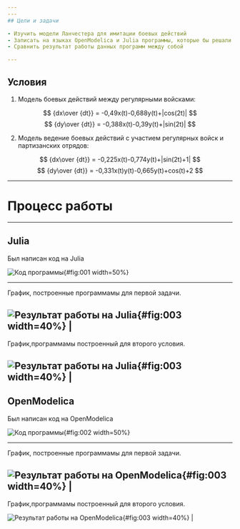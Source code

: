 ```yaml
---
---
## Цели и задачи

- Изучить модели Ланчестера для имитации боевых действий
- Записать на языках OpenModelica и Julia программы, которые бы решали данные задачи с возможностью вносить разные входящие данные
- Сравнить результат работы данных программ между собой

---
```


## Условия

1. Модель боевых действий между регулярными войсками:

$$ {dx\over {dt}} = -0,49x(t)-0,688y(t)+|cos(2t)| $$
$$ {dy\over {dt}} = -0,388x(t)-0,39y(t)+|sin(2t)| $$

2. Модель ведение боевых действий с участием регулярных войск и партизанских отрядов:

$$ {dx\over {dt}} = -0,225x(t)-0,774y(t)+|sin(2t)+1| $$
$$ {dy\over {dt}} = -0,331x(t)y(t)-0,665y(t)+cos(t)+2 $$

---

# Процесс работы

---

## Julia 

Был написан код на Julia 

![Код программы](./image/Screenshot_1.png){#fig:001 width=50%}

---
График, построенные программамы для первой задачи.

![Результат работы на Julia](./image/graph1.png){#fig:003 width=40%} |
---
График,программамы построенный для второго условия.

![Результат работы на Julia](./image/graph2.png){#fig:003 width=40%} |
---
## OpenModelica 

Был написан код на OpenModelica

![Код программы](./image/Screenshot_1.png){#fig:002 width=50%}

---
График, построенные программамы для первой задачи.

![Результат работы на OpenModelica](./image/graph1.png){#fig:003 width=40%} |
---
График,программамы построенный для второго условия.

![Результат работы на OpenModelica](./image/graph1.png){#fig:003 width=40%} |


